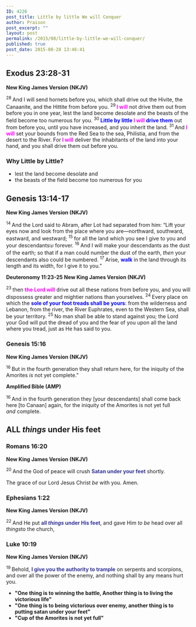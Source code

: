 ```yaml
---
ID: 4226
post_title: Little by little We will Conquer
author: Praison
post_excerpt: ""
layout: post
permalink: /2015/08/little-by-little-we-will-conquer/
published: true
post_date: 2015-08-28 13:46:41
---
```

<h2><strong>Exodus 23:28-31</strong></h2>
<strong>New King James Vers</strong><strong>ion (NKJV)</strong>

<span id="en-NKJV-2173" class="text Exod-23-28"><sup class="versenum">28 </sup>And I will send hornets before you, which shall drive out the Hivite, the Canaanite, and the Hittite from before you. </span><span id="en-NKJV-2174" class="text Exod-23-29"><sup class="versenum">29<span style="color: #ff00ff;"><strong> </strong></span></sup><span style="color: #ff00ff;"><strong>I will</strong></span> not drive them out from before you in one year, lest the land become desolate and the beasts of the field become too numerous for you. </span><span id="en-NKJV-2175" class="text Exod-23-30"><sup class="versenum">30 </sup><span style="color: #0000ff;"><strong>Little by little <span style="color: #ff00ff;">I will</span> drive them</strong></span> out from before you, until you have increased, and you inherit the land. </span><span id="en-NKJV-2176" class="text Exod-23-31"><sup class="versenum">31 </sup>And <span style="color: #ff00ff;"><strong>I will</strong></span> set your bounds from the Red Sea to the sea, Philistia, and from the desert to the River. For<span style="color: #ff00ff;"><strong> I will</strong> </span>deliver the inhabitants of the land into your hand, and you shall drive them out before you.</span>
<h3>Why Little by Little?</h3>
<ul>
	<li>lest the land become desolate and</li>
	<li>the beasts of the field become too numerous for you</li>
</ul>
<h2><strong>Genesis 13:14-17</strong></h2>
<strong>New King James Version (NKJV)</strong>

<span id="en-NKJV-333" class="text Gen-13-14"><sup class="versenum">14 </sup>And the <span class="small-caps">Lord</span> said to Abram, after Lot had separated from him: “Lift your eyes now and look from the place where you are—northward, southward, eastward, and westward; </span><span id="en-NKJV-334" class="text Gen-13-15"><sup class="versenum">15 </sup>for all the land which you see I give to you and your descendants<sup class="footnote" style="box-sizing: border-box; font-size: 0.625em; line-height: 22px; position: relative; vertical-align: top; top: 0px;" data-fn="#fen-NKJV-334a" data-link="[&lt;a href=&quot;#fen-NKJV-334a&quot; title=&quot;See footnote a&quot;&gt;a&lt;/a&gt;]">[<a title="See footnote a" href="https://www.biblegateway.com/passage/?search=Genesis+13%3A14-17&amp;version=NKJV#fen-NKJV-334a">a</a>]</sup> forever. </span><span id="en-NKJV-335" class="text Gen-13-16"><sup class="versenum">16 </sup>And I will make your descendants as the dust of the earth; so that if a man could number the dust of the earth, <i>then</i> your descendants also could be numbered. </span><span id="en-NKJV-336" class="text Gen-13-17"><sup class="versenum">17 </sup>Arise, <span style="color: #0000ff;"><strong>walk</strong> </span>in the land through its length and its width, for I give it to you.”</span>

<strong>Deuteronomy 11:23-25</strong>
<strong> New King James Version (NKJV)</strong>

<sup class="versenum">23 </sup>then <span style="color: #ff00ff;"><strong>the <span class="small-caps">Lord</span> will</strong></span> drive out all these nations from before you, and you will dispossess greater and mightier nations than yourselves. <span id="en-NKJV-5233" class="text Deut-11-24"><sup class="versenum">24 </sup>Every place on which the <span style="color: #0000ff;"><strong>sole of your foot treads shall be yours</strong></span>: from the wilderness and Lebanon, from the river, the River Euphrates, even to the Western Sea, shall be your territory. </span><span id="en-NKJV-5234" class="text Deut-11-25"><sup class="versenum">25 </sup>No man shall be able to stand against you; the <span class="small-caps">Lord</span> your God will put the dread of you and the fear of you upon all the land where you tread, just as He has said to you.</span>
<h3><strong>Genesis 15:16</strong></h3>
<strong>New King James Version (NKJV)</strong>

<span id="en-NKJV-377" class="text Gen-15-16"><sup class="versenum">16 </sup>But in the fourth generation they shall return here, for the iniquity of the Amorites <i>is</i> not yet complete.”</span>

<strong>Amplified Bible (AMP)</strong>
<p class="verse"><span id="en-AMP-377" class="text Gen-15-16"><sup class="versenum">16 </sup>And in the fourth generation they [your descendants] shall come back here [to Canaan] again, for the iniquity of the Amorites is not yet full <i>and </i>complete.</span></p>

<h2><strong>ALL<i> things</i> under His feet</strong></h2>
<h3><strong>Romans 16:20</strong></h3>
<strong> New King James Version (NKJV)</strong>

<span id="en-NKJV-28357" class="text Rom-16-20"><sup class="versenum">20 </sup>And the God of peace will crush <span style="color: #333399;"><strong>Satan under your feet</strong></span> shortly.</span>

<span class="text Rom-16-20">The grace of our Lord Jesus Christ <i>be</i> with you. Amen.</span>
<h3><strong>Ephesians 1:22</strong></h3>
<strong>New King James Version (NKJV)</strong>

<span id="en-NKJV-29229" class="text Eph-1-22"><sup class="versenum">22 </sup>And He put <span style="color: #333399;"><strong>all <i>things</i> under His feet</strong></span>, and gave Him <i>to be</i> head over all <i>things</i>to the church,</span>
<h3><strong>Luke 10:19</strong></h3>
<strong>New King James Version (NKJV)</strong>

<span id="en-NKJV-25383" class="text Luke-10-19"><sup class="versenum">19 </sup><span class="woj">Behold, <span style="color: #333399;"><strong>I give you the authority to trample</strong></span> on serpents and scorpions, and over all the power of the enemy, and nothing shall by any means hurt you.</span></span>
<ul>
	<li><strong>"One thing is to winning the battle, Another thing is to living the victorious life"</strong></li>
	<li><strong>"One thing is to being victorious over enemy, another thing is to putting satan under your feet"</strong></li>
	<li><strong>"Cup of the Amorites is not yet full"</strong></li>
</ul>
&nbsp;